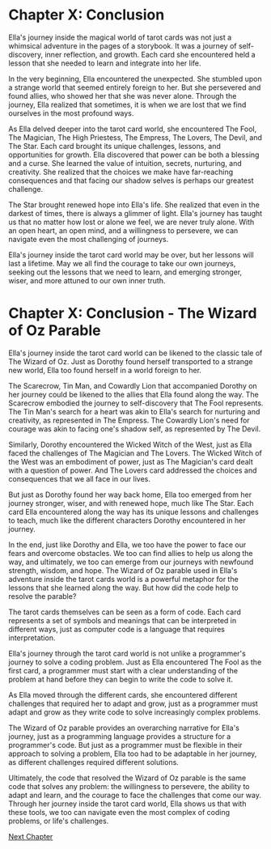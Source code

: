 # Chapter X: Conclusion

Ella's journey inside the magical world of tarot cards was not just a whimsical adventure in the pages of a storybook. It was a journey of self-discovery, inner reflection, and growth. Each card she encountered held a lesson that she needed to learn and integrate into her life.

In the very beginning, Ella encountered the unexpected. She stumbled upon a strange world that seemed entirely foreign to her. But she persevered and found allies, who showed her that she was never alone. Through the journey, Ella realized that sometimes, it is when we are lost that we find ourselves in the most profound ways.

As Ella delved deeper into the tarot card world, she encountered The Fool, The Magician, The High Priestess, The Empress, The Lovers, The Devil, and The Star. Each card brought its unique challenges, lessons, and opportunities for growth. Ella discovered that power can be both a blessing and a curse. She learned the value of intuition, secrets, nurturing, and creativity. She realized that the choices we make have far-reaching consequences and that facing our shadow selves is perhaps our greatest challenge.

The Star brought renewed hope into Ella's life. She realized that even in the darkest of times, there is always a glimmer of light. Ella's journey has taught us that no matter how lost or alone we feel, we are never truly alone. With an open heart, an open mind, and a willingness to persevere, we can navigate even the most challenging of journeys.

Ella's journey inside the tarot card world may be over, but her lessons will last a lifetime. May we all find the courage to take our own journeys, seeking out the lessons that we need to learn, and emerging stronger, wiser, and more attuned to our own inner truth.
# Chapter X: Conclusion - The Wizard of Oz Parable

Ella's journey inside the tarot card world can be likened to the classic tale of The Wizard of Oz. Just as Dorothy found herself transported to a strange new world, Ella too found herself in a world foreign to her.

The Scarecrow, Tin Man, and Cowardly Lion that accompanied Dorothy on her journey could be likened to the allies that Ella found along the way. The Scarecrow embodied the journey to self-discovery that The Fool represents. The Tin Man's search for a heart was akin to Ella's search for nurturing and creativity, as represented in The Empress. The Cowardly Lion's need for courage was akin to facing one's shadow self, as represented by The Devil.

Similarly, Dorothy encountered the Wicked Witch of the West, just as Ella faced the challenges of The Magician and The Lovers. The Wicked Witch of the West was an embodiment of power, just as The Magician's card dealt with a question of power. And The Lovers card addressed the choices and consequences that we all face in our lives.

But just as Dorothy found her way back home, Ella too emerged from her journey stronger, wiser, and with renewed hope, much like The Star. Each card Ella encountered along the way has its unique lessons and challenges to teach, much like the different characters Dorothy encountered in her journey.

In the end, just like Dorothy and Ella, we too have the power to face our fears and overcome obstacles. We too can find allies to help us along the way, and ultimately, we too can emerge from our journeys with newfound strength, wisdom, and hope.
The Wizard of Oz parable used in Ella's adventure inside the tarot cards world is a powerful metaphor for the lessons that she learned along the way. But how did the code help to resolve the parable?

The tarot cards themselves can be seen as a form of code. Each card represents a set of symbols and meanings that can be interpreted in different ways, just as computer code is a language that requires interpretation.

Ella's journey through the tarot card world is not unlike a programmer's journey to solve a coding problem. Just as Ella encountered The Fool as the first card, a programmer must start with a clear understanding of the problem at hand before they can begin to write the code to solve it.

As Ella moved through the different cards, she encountered different challenges that required her to adapt and grow, just as a programmer must adapt and grow as they write code to solve increasingly complex problems.

The Wizard of Oz parable provides an overarching narrative for Ella's journey, just as a programming language provides a structure for a programmer's code. But just as a programmer must be flexible in their approach to solving a problem, Ella too had to be adaptable in her journey, as different challenges required different solutions.

Ultimately, the code that resolved the Wizard of Oz parable is the same code that solves any problem: the willingness to persevere, the ability to adapt and learn, and the courage to face the challenges that come our way. Through her journey inside the tarot card world, Ella shows us that with these tools, we too can navigate even the most complex of coding problems, or life's challenges.


[Next Chapter](11_Chapter11.md)